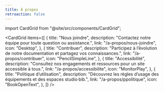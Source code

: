 ```yaml
---
title: À propos
retroaction: false
---
```


import CardGrid from "@site/src/components/CardGrid";

<CardGrid
  items={[
    {
      title: "Nous joindre",
      description: "Contactez notre équipe pour toute question ou assistance.",
      link: "/a-propos/nous-joindre",
      icon: "Desktop",
    },
    {
      title: "Contribuer",
      description: "Participez à l’évolution de notre documentation et partagez vos connaissances.",
      link: "/a-propos/contribuer",
      icon: "PencilSimpleLine",
    },
    {
      title: "Accessibilité",
      description: "Consultez nos engagements et ressources pour un site accessible à tous.",
      link: "/a-propos/accessibilite",
      icon: "MonitorPlay",
    },
    {
      title: "Politique d’utilisation",
      description: "Découvrez les règles d’usage des équipements et des espaces studio·bib.",
      link: "/a-propos/ppolitique",
      icon: "BookOpenText",
    },
  ]}
/>